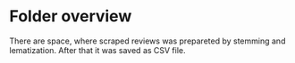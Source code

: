 # Folder overview

There are space, where scraped reviews was prepareted by stemming and lematization. After that it was saved as CSV file.

